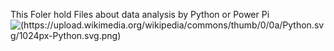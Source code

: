 This Foler hold Files about data analysis by Python or Power Pi
![(https://upload.wikimedia.org/wikipedia/commons/thumb/0/0a/Python.svg/1024px-Python.svg.png)]()
